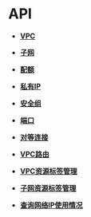 # API<a name="vpc_api_0000"></a>

-   **[VPC](VPC.md)**  

-   **[子网](子网.md)**  

-   **[配额](配额.md)**  

-   **[私有IP](私有IP.md)**  

-   **[安全组](安全组.md)**  

-   **[端口](端口.md)**  

-   **[对等连接](对等连接.md)**  

-   **[VPC路由](VPC路由.md)**  

-   **[VPC资源标签管理](VPC资源标签管理.md)**  

-   **[子网资源标签管理](子网资源标签管理.md)**  

-   **[查询网络IP使用情况](查询网络IP使用情况.md)**  


